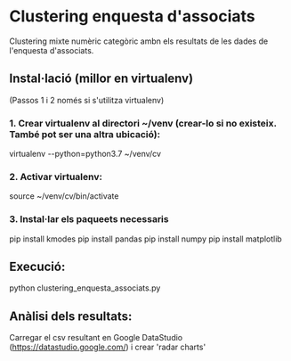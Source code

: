 # Clustering enquesta d'associats

Clustering mixte numèric categòric ambn els resultats de les dades de l'enquesta d'associats.


## Instal·lació (millor en virtualenv)

(Passos 1 i 2 només si s'utilitza virtualenv)

### 1. Crear virtualenv al directori ~/venv (crear-lo si no existeix. També pot ser una altra ubicació):
virtualenv --python=python3.7 ~/venv/cv

### 2. Activar virtualenv:
source ~/venv/cv/bin/activate

### 3. Instal·lar els paqueets necessaris
pip install kmodes
pip install pandas
pip install numpy
pip install matplotlib

## Execució:
python clustering_enquesta_associats.py

## Anàlisi dels resultats:

Carregar el csv resultant en Google DataStudio (https://datastudio.google.com/) i crear 'radar charts'

